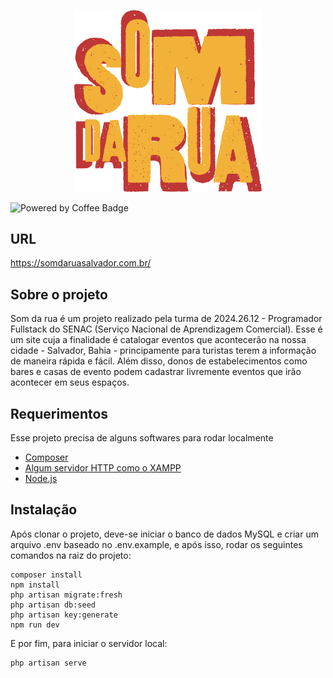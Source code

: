 <p align="center">
    <img src="resources/assets/img/som_rua.png" width="300" alt="Som da Rua Logo">
</p>
<img src="https://forthebadge.com/images/badges/powered-by-coffee.svg" width="200" alt="Powered by Coffee Badge">

## URL 
https://somdaruasalvador.com.br/

## Sobre o projeto

Som da rua é um projeto realizado pela turma de 2024.26.12 - Programador Fullstack do SENAC (Serviço Nacional de Aprendizagem Comercial). Esse é um site cuja a finalidade é catalogar eventos que acontecerão na nossa cidade - Salvador, Bahia - principamente para turistas terem a informação de maneira rápida e fácil. Além disso, donos de estabelecimentos como bares e casas de evento podem cadastrar livremente eventos que irão acontecer em seus espaços.

## Requerimentos
Esse projeto precisa de alguns softwares para rodar localmente
- [Composer](https://getcomposer.org/download/)
- [Algum servidor HTTP como o XAMPP](https://www.apachefriends.org/pt_br/index.html)
- [Node.js](https://nodejs.org/pt)

## Instalação
Após clonar o projeto, deve-se iniciar o banco de dados MySQL e criar um arquivo .env baseado no .env.example, e após isso, rodar os seguintes comandos na raiz do projeto:
```
composer install
npm install
php artisan migrate:fresh
php artisan db:seed
php artisan key:generate
npm run dev
```
E por fim, para iniciar o servidor local:
```
php artisan serve
```
